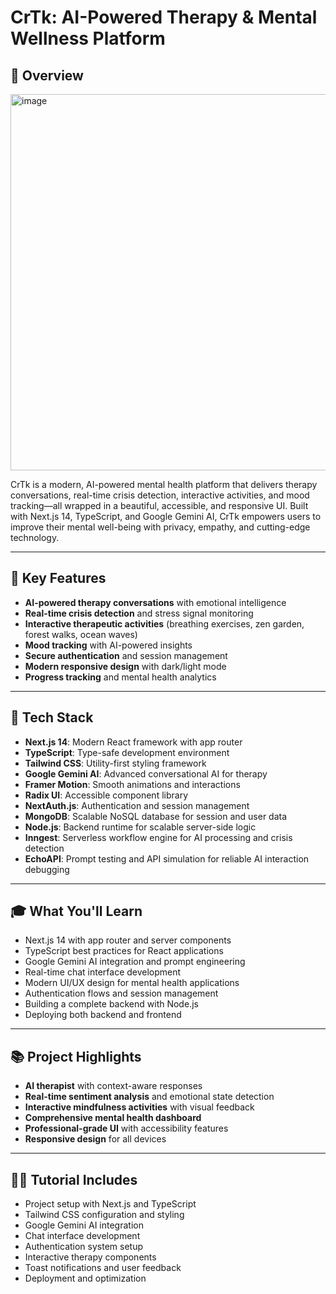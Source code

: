 # CrTk: AI-Powered Therapy & Mental Wellness Platform

## 🧠 Overview

<img width="1351" height="602" alt="image" src="https://github.com/user-attachments/assets/1f5633e7-9e0f-4521-b893-9f936ab6e14a" />


CrTk is a modern, AI-powered mental health platform that delivers therapy conversations, real-time crisis detection, interactive activities, and mood tracking—all wrapped in a beautiful, accessible, and responsive UI. Built with Next.js 14, TypeScript, and Google Gemini AI, CrTk empowers users to improve their mental well-being with privacy, empathy, and cutting-edge technology.

---

## 🚀 Key Features

- **AI-powered therapy conversations** with emotional intelligence
- **Real-time crisis detection** and stress signal monitoring
- **Interactive therapeutic activities** (breathing exercises, zen garden, forest walks, ocean waves)
- **Mood tracking** with AI-powered insights
- **Secure authentication** and session management
- **Modern responsive design** with dark/light mode
- **Progress tracking** and mental health analytics

---

## 📱 Tech Stack

- **Next.js 14**: Modern React framework with app router
- **TypeScript**: Type-safe development environment
- **Tailwind CSS**: Utility-first styling framework
- **Google Gemini AI**: Advanced conversational AI for therapy
- **Framer Motion**: Smooth animations and interactions
- **Radix UI**: Accessible component library
- **NextAuth.js**: Authentication and session management
- **MongoDB**: Scalable NoSQL database for session and user data
- **Node.js**: Backend runtime for scalable server-side logic
- **Inngest**: Serverless workflow engine for AI processing and crisis detection
- **EchoAPI**: Prompt testing and API simulation for reliable AI interaction debugging

---

## 🎓 What You'll Learn

- Next.js 14 with app router and server components
- TypeScript best practices for React applications
- Google Gemini AI integration and prompt engineering
- Real-time chat interface development
- Modern UI/UX design for mental health applications
- Authentication flows and session management
- Building a complete backend with Node.js
- Deploying both backend and frontend

---

## 📚 Project Highlights

- **AI therapist** with context-aware responses
- **Real-time sentiment analysis** and emotional state detection
- **Interactive mindfulness activities** with visual feedback
- **Comprehensive mental health dashboard**
- **Professional-grade UI** with accessibility features
- **Responsive design** for all devices

---

## 👨‍💻 Tutorial Includes

- Project setup with Next.js and TypeScript
- Tailwind CSS configuration and styling
- Google Gemini AI integration
- Chat interface development
- Authentication system setup
- Interactive therapy components
- Toast notifications and user feedback
- Deployment and optimization

